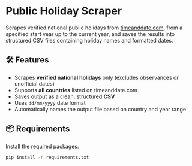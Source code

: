 # Public Holiday Scraper

Scrapes verified national public holidays from [timeanddate.com](https://www.timeanddate.com), from a specified start year up to the current year, and saves the results into structured CSV files containing holiday names and formatted dates.

## 🛠 Features

- Scrapes **verified national holidays** only (excludes observances or unofficial dates)
- Supports **all countries** listed on timeanddate.com
- Saves output as a clean, structured **CSV**
- Uses `dd/mm/yyyy` date format
- Automatically names the output file based on country and year range

## 📦 Requirements

Install the required packages:

```bash
pip install -r requirements.txt
